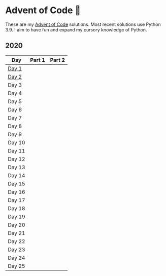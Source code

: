 # Advent of Code 🎄
These are my <a href="https://adventofcode.com/" rel="nofollow">Advent of Code</a> solutions. Most recent solutions use Python 3.9. I aim to have fun and expand my cursory knowledge of Python.

## 2020
<table>
<thead>
<tr>
<th>Day</th>
<th>Part 1</th>
<th>Part 2</th>
</tr>
</thead>
<tbody>
<tr>
<td><a href="lau20c/advent-of-code/tree/main/2020/1">Day 1</a></td>
<td></td>
<td></td>
</tr>
<tr>
<td><a href="lau20c/advent-of-code/tree/main/2020/2">Day 2</a></td>
<td></td>
<td></td>
</tr>
<tr>
<td>Day 3</td>
<td></td>
<td></td>
</tr>
<tr>
<td>Day 4</td>
<td></td>
<td></td>
</tr>
<tr>
<td>Day 5</td>
<td></td>
<td></td>
</tr>
<tr>
<td>Day 6</td>
<td></td>
<td></td>
</tr>
<tr>
<td>Day 7</td>
<td></td>
<td></td>
</tr>
<tr>
<td>Day 8</td>
<td></td>
<td></td>
</tr>
<tr>
<td>Day 9</td>
<td></td>
<td></td>
</tr>
<tr>
<td>Day 10</td>
<td></td>
<td></td>
</tr>
<tr>
<td>Day 11</td>
<td></td>
<td></td>
</tr>
<tr>
<td>Day 12</td>
<td></td>
<td></td>
</tr>
<tr>
<td>Day 13</td>
<td></td>
<td></td>
</tr>
<tr>
<td>Day 14</td>
<td></td>
<td></td>
</tr>
<tr>
<td>Day 15</td>
<td></td>
<td></td>
</tr>
<tr>
<td>Day 16</td>
<td></td>
<td></td>
</tr>
<tr>
<td>Day 17</td>
<td></td>
<td></td>
</tr>
<tr>
<td>Day 18</td>
<td></td>
<td></td>
</tr>
<tr>
<td>Day 19</td>
<td></td>
<td></td>
</tr>
<tr>
<td>Day 20</td>
<td></td>
<td></td>
</tr>
<tr>
<td>Day 21</td>
<td></td>
<td></td>
</tr>
<tr>
<td>Day 22</td>
<td></td>
<td></td>
</tr>
<tr>
<td>Day 23</td>
<td></td>
<td></td>
</tr>
<tr>
<td>Day 24</td>
<td></td>
<td></td>
</tr>
<tr>
<td>Day 25</td>
<td></td>
<td></td>
</tr>
</tbody>
</table>
